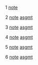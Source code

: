 1 [note](01/note01.md)

2 [note](02/note02.md) [asgmt](02/asgmt02.md)

3 [note](03/note03.md) [asgmt](03/asgmt03.md)

4 [note](04/note04.md) [asgmt](04/asgmt04.md)

5 [note](05/note05.md) [asgmt](05/asgmt05.md)

6 [note](06/note06.md) [asgmt](06/asgmt06.md)
